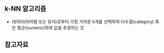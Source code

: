 ## k-NN 알고리즘

- 데이터(아이템 또는 유저)로부터 가장 가까운 k개를 선택하여 다수결(category) 혹은 평균(numeric)하여 값을 추정하는 것

## 참고자료 
